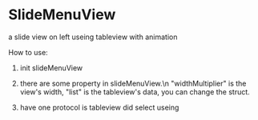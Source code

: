 # SlideMenuView

a slide view on left useing tableview with animation

How to use:

1. init slideMenuView

2. there are some property in slideMenuView.\n
"widthMultiplier" is the view's width,
"list" is the tableview's data, you can change the struct.

3. have one protocol is tableview did select useing
